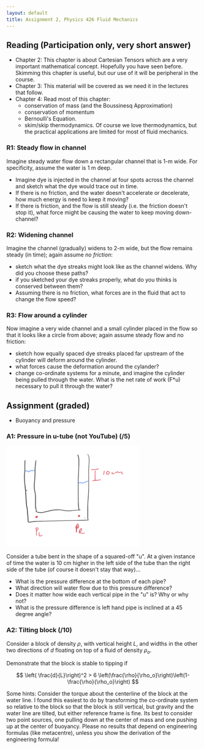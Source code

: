```yaml
---
layout: default
title: Assignment 2, Physics 426 Fluid Mechanics
---
```


## Reading (Participation only, very short answer)

- Chapter 2: This chapter is about Cartesian Tensors which are a very
important mathematical concept.  Hopefully you have seen before.  Skimming this chapter is useful, but our use of it will be peripheral in the course.
- Chapter 3: This material will be covered as we need it in the lectures
that follow.
- Chapter 4: Read most of this chapter:
  - conservation of mass (and the Boussinesq Approximation)
  - conservation of momentum
  - Bernoulli's Equation.
  - skim/skip thermodynamics.  Of course we love thermodynamics, but the
  practical applications are limited for most of fluid mechanics.

### R1:  Steady flow in channel

Imagine steady water flow down a rectangular channel that is 1-m wide.
For specificity, assume the water is 1 m deep.
  - Imagine dye is injected in the channel at four spots across the channel
  and sketch what the dye would trace out in time.
  - If there is no friction, and the water doesn't accelerate or decelerate,
  how much energy is need to keep it moving?
  - If there is friction, and the flow is still steady (i.e. the friction doesn't stop it), what force might be causing the water to keep moving down-
  channel?

### R2: Widening channel

Imagine the channel (gradually) widens to 2-m wide, but the flow remains
steady (in time); again assume *no friction*:
  - sketch what the dye streaks might look like as the channel widens.  Why did
  you choose these paths?
  - if you sketched your dye streaks properly, what do you thinks is conserved
  between them?
  - Assuming there is no friction, what forces are in the fluid that act to
  change the flow speed?

### R3:  Flow around a cylinder

Now imagine a very wide channel and a small cylinder placed in the flow so
that it looks like a circle from above; again assume steady flow and no
friction:
  - sketch how equally spaced dye streaks placed far upstream of the
  cylinder will deform around the cylinder.
  - what forces cause the deformation around the cylander?
  - change co-ordinate systems for a minute, and imagine the cylinder
  being pulled through the water.  What is the net rate of work (F*u)
  necessary to pull it through the water?


## Assignment (graded)

 - Buoyancy and pressure

### A1: Pressure in u-tube (not YouTube) (/5)

![U-Tube](../figs/Assignment2UTube.png)

Consider a tube bent in the shape of a squared-off "u".  At a given instance of time the water is 10 cm higher in the left side of the tube than the right side of the tube (of course it doesn't stay that way)...

 - What is the pressure difference at the bottom of each pipe?
 - What direction will water flow due to this pressure difference?
 - Does it matter how wide each vertical pipe in the "u" is?  Why or why not?
 - What is the pressure difference is left hand pipe is inclined at a 45 degree
   angle?

### A2: Tilting block (/10)

Consider a block of density $\rho$, with vertical height $L$, and widths in
the other two directions of $d$ floating on top of a fluid of density $\rho_o$.

Demonstrate that the
block is stable to tipping if

$$ \left( \frac{d}{L}\right)^2 > 6 \left(\frac{\rho}{\rho_o}\right)\left(1-\frac{\rho}{\rho_o}\right) $$

Some hints: Consider the torque about the centerline of the block at the water line.  I found this easiest to do by transforming the co-ordinate system so relative to the block so that the block is still vertical, but gravity and the water line are tilted, but either reference frame is fine.  Its best to consider two point sources, one pulling down at the center of mass and one pushing up at the center of buoyancy.  Please no results that depend on engineering formulas (like metacentre), unless you show the derivation of the engineering formula!

